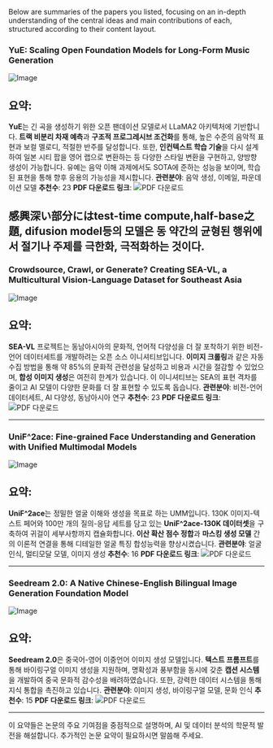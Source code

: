 Below are summaries of the papers you listed, focusing on an in-depth understanding of the central ideas and main contributions of each, structured according to their content layout. 

### YuE: Scaling Open Foundation Models for Long-Form Music Generation
![Image](https://cdn-thumbnails.huggingface.co/social-thumbnails/papers/2503.08638.png)
## 요약:
**YuE**는 긴 곡을 생성하기 위한 오픈 팬데이션 모델로서 LLaMA2 아키텍처에 기반합니다. **트랙 비분리 차재 예측**과 **구조적 프로그레시브 조건화**를 통해, 높은 수준의 음악적 표현과 보컬 멜로디, 적절한 반주를 달성합니다. 또한, **인컨텍스트 학습 기술**을 다시 설계하여 일본 시티 팝을 영어 랩으로 변환하는 등 다양한 스타일 변환을 구현하고, 양방향 생성이 가능합니다. 유예는 음악 이해 과제에서도 SOTA에 준하는 성능을 보이며, 학습된 표현을 통해 향후 응용의 가능성을 제시합니다.
**관련분야**: 음악 생성, 이메일, 파운데이션 모델
**추천수**: 23
**PDF 다운로드 링크**: ![PDF 다운로드](https://arxiv.org/pdf/2503.08638)

感興深い部分には**test-time compute**,**half-base之題**, **difusion model**등의 모델은 동 약간의 균형된 행위에서 절기나 주제를 극한화, 극적화하는 것이다.
---

### Crowdsource, Crawl, or Generate? Creating SEA-VL, a Multicultural Vision-Language Dataset for Southeast Asia
![Image](https://cdn-thumbnails.huggingface.co/social-thumbnails/papers/2503.07920.png)
## 요약:
**SEA-VL** 프로젝트는 동남아시아의 문화적, 언어적 다양성을 더 잘 포착하기 위한 비전-언어 데이터세트를 개발하려는 오픈 소스 이니셔티브입니다. **이미지 크롤링**과 같은 자동 수집 방법을 통해 약 85%의 문화적 관련성을 달성하고 비용과 시간을 절감할 수 있었으며, **합성 이미지 생성**은 여전히 한계가 있습니다. 이 이니셔티브는 SEA의 표현 격차를 줄이고 AI 모델이 다양한 문화를 더 잘 표현할 수 있도록 돕습니다.
**관련분야**: 비전-언어 데이터세트, AI 다양성, 동남아시아 연구
**추천수**: 23
**PDF 다운로드 링크**: ![PDF 다운로드](https://arxiv.org/pdf/2503.07920)

---

### UniF^2ace: Fine-grained Face Understanding and Generation with Unified Multimodal Models
![Image](https://cdn-thumbnails.huggingface.co/social-thumbnails/papers/2503.08120.png)
## 요약:
**UniF^2ace**는 정밀한 얼굴 이해와 생성을 목표로 하는 UMM입니다. 130K 이미지-텍스트 페어와 100만 개의 질의-응답 세트를 담고 있는 **UniF^2ace-130K 데이터셋**을 구축하여 귀걸이 세부사항까지 캡슐화합니다. **이산 확산 점수 정합**과 **마스킹 생성 모델** 간의 이론적 연결을 통해 디테일한 얼굴 특징 합성능력을 향상시켰습니다.
**관련분야**: 얼굴 인식, 멀티모달 모델, 이미지 생성
**추천수**: 16
**PDF 다운로드 링크**: ![PDF 다운로드](https://arxiv.org/pdf/2503.08120)

---

### Seedream 2.0: A Native Chinese-English Bilingual Image Generation Foundation Model
![Image](https://cdn-thumbnails.huggingface.co/social-thumbnails/papers/2503.07703.png)
## 요약:
**Seedream 2.0**은 중국어-영어 이중언어 이미지 생성 모델입니다. **텍스트 프롬프트**를 통해 바이링구얼 이미지 생성을 지원하며, 명확성과 풍부함을 동시에 갖춘 **캡션 시스템**을 개발하여 중국 문화적 감수성을 배려하였습니다. 또한, 강력한 데이터 시스템을 통해 지식 통합을 촉진하고 있습니다.
**관련분야**: 이미지 생성, 바이링구얼 모델, 문화 인식
**추천수**: 15
**PDF 다운로드 링크**: ![PDF 다운로드](https://arxiv.org/pdf/2503.07703)

---

이 요약들은 논문의 주요 기여점을 중점적으로 설명하며, AI 및 데이터 분석의 학문적 발전을 해설합니다. 추가적인 논문 요약이 필요하시면 말씀해 주세요.
